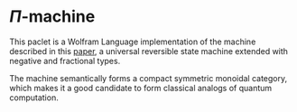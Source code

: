 # $\Pi$-machine

This paclet is a Wolfram Language implementation of the machine described in this [paper](https://dl.acm.org/doi/abs/10.1145/3434290), a universal reversible state machine extended with negative and fractional types.

The machine semantically forms a compact symmetric monoidal category, which makes it a good candidate to form classical analogs of quantum computation.
